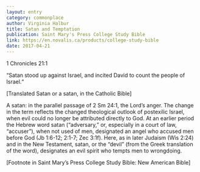 ```yaml
---
layout: entry
category: commonplace
author: Virginia Halbur
title: Satan and Temptation
publication: Saint Mary's Press College Study Bible
link: https://en.novalis.ca/products/college-study-bible
date: 2017-04-21
---
```


1 Chronicles 21:1

“Satan stood up against Israel, and incited David to count the people of Israel.“

[Translated Satan or a satan, in the Catholic Bible]

A satan: in the parallel passage of 2 Sm 24:1, the Lord’s anger. The change in the term reflects the changed theological outlook of postexilic Israel, when evil could no longer be attributed directly to God. At an earlier period the Hebrew word satan (“adversary,” or, especially in a court of law, “accuser”), when not used of men, designated an angel who accused men before God (Jb 1:6-12; 2:1-7; Zec 3:1f). Here, as in later Judaism (Wis 2:24) and in the New Testament, satan, or the “devil” (from the Greek translation of the word), designates an evil spirit who tempts men to wrongdoing.

[Footnote in Saint Mary’s Press College Study Bible: New American Bible]
